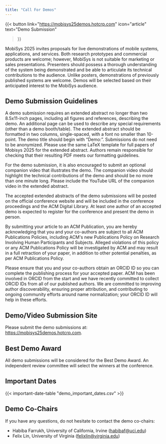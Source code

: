 ```yaml
---
title: "Call For Demos"
---
```


{{< button
    link="https://mobisys25demos.hotcrp.com" 
    icon="article"
    text="Demo Submission" 
>}}

MobiSys 2025 invites proposals for live demonstrations of mobile systems, applications, and services. Both research prototypes and commercial products are welcome; however, MobiSys is not suitable for marketing or sales presentations. Presenters should possess a thorough understanding of the system being demonstrated and be able to articulate its technical contributions to the audience. Unlike posters, demonstrations of previously published systems are welcome. Demos will be selected based on their anticipated interest to the MobiSys audience.

## Demo Submission Guidelines

A demo submission requires an extended abstract no longer than two 8.5x11-inch pages, including all figures and references, describing the demo. An additional page can be used to describe any special requirements (other than a demo booth/table). The extended abstract should be formatted in two columns, single-spaced, with a font no smaller than 10-point. The demo title should begin with “Demo:”. Submissions do not need to be anonymized. Please use the same LaTeX template for full papers of Mobisys 2025 for the extended abstract. Authors remain responsible for checking that their resulting PDF meets our formatting guidelines.
 
For the demo submission, it is also encouraged to submit an optional companion video that illustrates the demo. The companion video should highlight the technical contributions of the demo and should be no more than one minute long. Please include the YouTube URL of the companion video in the extended abstract.
 
The accepted extended abstracts of the demo submissions will be posted on the official conference website and will be included in the conference proceedings and the ACM Digital Library. At least one author of an accepted demo is expected to register for the conference and present the demo in person.
 
By submitting your article to an ACM Publication, you are hereby acknowledging that you and your co-authors are subject to all ACM Publications Policies, including ACM's new Publications Policy on Research Involving Human Participants and Subjects. Alleged violations of this policy or any ACM Publications Policy will be investigated by ACM and may result in a full retraction of your paper, in addition to other potential penalties, as per ACM Publications Policy.
 
Please ensure that you and your co-authors obtain an ORCID ID so you can complete the publishing process for your accepted paper. ACM has been involved in ORCID from the start and we have recently committed to collect ORCID IDs from all of our published authors. We are committed to improving author discoverability, ensuring proper attribution, and contributing to ongoing community efforts around name normalization; your ORCID ID will help in these efforts.

## Demo/Video Submission Site

Please submit the demo submissions at: https://mobisys25demos.hotcrp.com.

## Best Demo Award

All demo submissions will be considered for the Best Demo Award. An independent review committee will select the winners at the conference.

## Important Dates

{{< important-date-table "demo_important_dates.csv" >}}

## Demo Co-Chairs

If you have any questions, do not hesitate to contact the demo co-chairs:
 
- Habiba Farrukh, University of California, Irvine ([habibaf@uci.edu](mailto:habibaf@uci.edu))
- Felix Lin, University of Virginia ([felixlin@virginia.edu](mailto:felixlin@virginia.edu))
